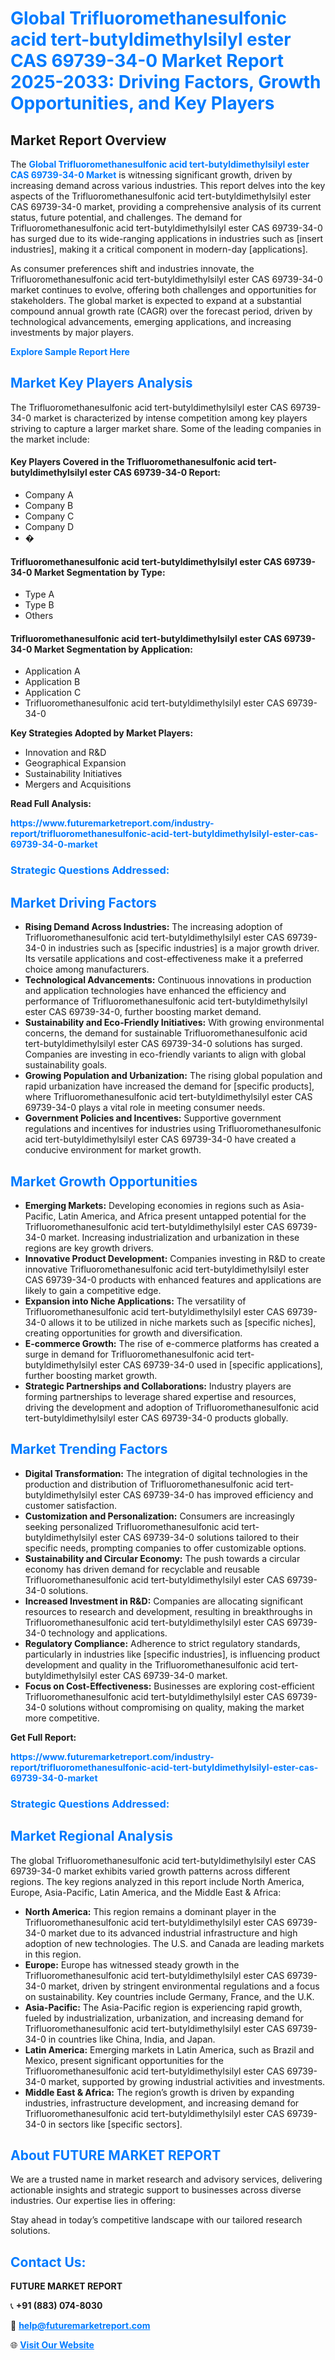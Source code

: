 <h1 style="color: #007BFF;">Global Trifluoromethanesulfonic acid tert-butyldimethylsilyl ester CAS 69739-34-0 Market Report 2025-2033: Driving Factors, Growth Opportunities, and Key Players</h1>

<section id="overview">
<h2>Market Report Overview</h2>
<p>The <a href="https://www.futuremarketreport.com/industry-report/trifluoromethanesulfonic-acid-tert-butyldimethylsilyl-ester-cas-69739-34-0-market" style="color: #007BFF; text-decoration: none;"><strong>Global Trifluoromethanesulfonic acid tert-butyldimethylsilyl ester CAS 69739-34-0 Market</strong></a> is witnessing significant growth, driven by increasing demand across various industries. This report delves into the key aspects of the Trifluoromethanesulfonic acid tert-butyldimethylsilyl ester CAS 69739-34-0 market, providing a comprehensive analysis of its current status, future potential, and challenges. The demand for Trifluoromethanesulfonic acid tert-butyldimethylsilyl ester CAS 69739-34-0 has surged due to its wide-ranging applications in industries such as [insert industries], making it a critical component in modern-day [applications].</p>
<p>As consumer preferences shift and industries innovate, the Trifluoromethanesulfonic acid tert-butyldimethylsilyl ester CAS 69739-34-0 market continues to evolve, offering both challenges and opportunities for stakeholders. The global market is expected to expand at a substantial compound annual growth rate (CAGR) over the forecast period, driven by technological advancements, emerging applications, and increasing investments by major players.</p>
</section>

<section id="overview">
<p><a href="https://www.futuremarketreport.com/request-sample/reportId=116266" style="color: #007BFF; text-decoration: none;"><strong>Explore Sample Report Here</strong></a></p>
</section>

<section id="key-players">
<h2 style="color: #007BFF;">Market Key Players Analysis</h2>
<p>The Trifluoromethanesulfonic acid tert-butyldimethylsilyl ester CAS 69739-34-0 market is characterized by intense competition among key players striving to capture a larger market share. Some of the leading companies in the market include:</p>
<h4>Key Players Covered in the Trifluoromethanesulfonic acid tert-butyldimethylsilyl ester CAS 69739-34-0 Report:</h4>
<ul><li>Company A</li><li>Company B</li><li>Company C</li><li>Company D</li><li>�</li></ul>
<h4>Trifluoromethanesulfonic acid tert-butyldimethylsilyl ester CAS 69739-34-0 Market Segmentation by Type:</h4>
<ul><li>Type A</li><li>Type B</li><li>Others</li></ul>

<h4>Trifluoromethanesulfonic acid tert-butyldimethylsilyl ester CAS 69739-34-0 Market Segmentation by Application:</h4>
<ul><li>Application A</li><li>Application B</li><li>Application C</li><li>Trifluoromethanesulfonic acid tert-butyldimethylsilyl ester CAS 69739-34-0</li></ul>
<p><strong>Key Strategies Adopted by Market Players:</strong></p>
<ul>
<li>Innovation and R&D</li>
<li>Geographical Expansion</li>
<li>Sustainability Initiatives</li>
<li>Mergers and Acquisitions</li>
</ul>
</section>

<section>
<p><strong>Read Full Analysis: </strong></p><a href="https://www.futuremarketreport.com/industry-report/trifluoromethanesulfonic-acid-tert-butyldimethylsilyl-ester-cas-69739-34-0-market" style="color: #007BFF; text-decoration: none;"><strong>https://www.futuremarketreport.com/industry-report/trifluoromethanesulfonic-acid-tert-butyldimethylsilyl-ester-cas-69739-34-0-market</strong></a>
<h3 style="color: #007BFF;">Strategic Questions Addressed:</h3>
</section>

<section id="driving-factors">
<h2 style="color: #007BFF;">Market Driving Factors</h2>
<ul>
<li><strong>Rising Demand Across Industries:</strong> The increasing adoption of Trifluoromethanesulfonic acid tert-butyldimethylsilyl ester CAS 69739-34-0 in industries such as [specific industries] is a major growth driver. Its versatile applications and cost-effectiveness make it a preferred choice among manufacturers.</li>
<li><strong>Technological Advancements:</strong> Continuous innovations in production and application technologies have enhanced the efficiency and performance of Trifluoromethanesulfonic acid tert-butyldimethylsilyl ester CAS 69739-34-0, further boosting market demand.</li>
<li><strong>Sustainability and Eco-Friendly Initiatives:</strong> With growing environmental concerns, the demand for sustainable Trifluoromethanesulfonic acid tert-butyldimethylsilyl ester CAS 69739-34-0 solutions has surged. Companies are investing in eco-friendly variants to align with global sustainability goals.</li>
<li><strong>Growing Population and Urbanization:</strong> The rising global population and rapid urbanization have increased the demand for [specific products], where Trifluoromethanesulfonic acid tert-butyldimethylsilyl ester CAS 69739-34-0 plays a vital role in meeting consumer needs.</li>
<li><strong>Government Policies and Incentives:</strong> Supportive government regulations and incentives for industries using Trifluoromethanesulfonic acid tert-butyldimethylsilyl ester CAS 69739-34-0 have created a conducive environment for market growth.</li>
</ul>
</section>

<section id="growth-opportunities">
<h2 style="color: #007BFF;">Market Growth Opportunities</h2>
<ul>
<li><strong>Emerging Markets:</strong> Developing economies in regions such as Asia-Pacific, Latin America, and Africa present untapped potential for the Trifluoromethanesulfonic acid tert-butyldimethylsilyl ester CAS 69739-34-0 market. Increasing industrialization and urbanization in these regions are key growth drivers.</li>
<li><strong>Innovative Product Development:</strong> Companies investing in R&D to create innovative Trifluoromethanesulfonic acid tert-butyldimethylsilyl ester CAS 69739-34-0 products with enhanced features and applications are likely to gain a competitive edge.</li>
<li><strong>Expansion into Niche Applications:</strong> The versatility of Trifluoromethanesulfonic acid tert-butyldimethylsilyl ester CAS 69739-34-0 allows it to be utilized in niche markets such as [specific niches], creating opportunities for growth and diversification.</li>
<li><strong>E-commerce Growth:</strong> The rise of e-commerce platforms has created a surge in demand for Trifluoromethanesulfonic acid tert-butyldimethylsilyl ester CAS 69739-34-0 used in [specific applications], further boosting market growth.</li>
<li><strong>Strategic Partnerships and Collaborations:</strong> Industry players are forming partnerships to leverage shared expertise and resources, driving the development and adoption of Trifluoromethanesulfonic acid tert-butyldimethylsilyl ester CAS 69739-34-0 products globally.</li>
</ul>
</section>

<section id="trending-factors">
<h2 style="color: #007BFF;">Market Trending Factors</h2>
<ul>
<li><strong>Digital Transformation:</strong> The integration of digital technologies in the production and distribution of Trifluoromethanesulfonic acid tert-butyldimethylsilyl ester CAS 69739-34-0 has improved efficiency and customer satisfaction.</li>
<li><strong>Customization and Personalization:</strong> Consumers are increasingly seeking personalized Trifluoromethanesulfonic acid tert-butyldimethylsilyl ester CAS 69739-34-0 solutions tailored to their specific needs, prompting companies to offer customizable options.</li>
<li><strong>Sustainability and Circular Economy:</strong> The push towards a circular economy has driven demand for recyclable and reusable Trifluoromethanesulfonic acid tert-butyldimethylsilyl ester CAS 69739-34-0 solutions.</li>
<li><strong>Increased Investment in R&D:</strong> Companies are allocating significant resources to research and development, resulting in breakthroughs in Trifluoromethanesulfonic acid tert-butyldimethylsilyl ester CAS 69739-34-0 technology and applications.</li>
<li><strong>Regulatory Compliance:</strong> Adherence to strict regulatory standards, particularly in industries like [specific industries], is influencing product development and quality in the Trifluoromethanesulfonic acid tert-butyldimethylsilyl ester CAS 69739-34-0 market.</li>
<li><strong>Focus on Cost-Effectiveness:</strong> Businesses are exploring cost-efficient Trifluoromethanesulfonic acid tert-butyldimethylsilyl ester CAS 69739-34-0 solutions without compromising on quality, making the market more competitive.</li>
</ul>
</section>

<section>
<p><strong>Get Full Report: </strong></p><a href="https://www.futuremarketreport.com/industry-report/trifluoromethanesulfonic-acid-tert-butyldimethylsilyl-ester-cas-69739-34-0-market" style="color: #007BFF; text-decoration: none;"><strong>https://www.futuremarketreport.com/industry-report/trifluoromethanesulfonic-acid-tert-butyldimethylsilyl-ester-cas-69739-34-0-market</strong></a>
<h3 style="color: #007BFF;">Strategic Questions Addressed:</h3>
</section>


<section id="regional-analysis">
<h2 style="color: #007BFF;">Market Regional Analysis</h2>
<p>The global Trifluoromethanesulfonic acid tert-butyldimethylsilyl ester CAS 69739-34-0 market exhibits varied growth patterns across different regions. The key regions analyzed in this report include North America, Europe, Asia-Pacific, Latin America, and the Middle East & Africa:</p>
<ul>
<li><strong>North America:</strong> This region remains a dominant player in the Trifluoromethanesulfonic acid tert-butyldimethylsilyl ester CAS 69739-34-0 market due to its advanced industrial infrastructure and high adoption of new technologies. The U.S. and Canada are leading markets in this region.</li>
<li><strong>Europe:</strong> Europe has witnessed steady growth in the Trifluoromethanesulfonic acid tert-butyldimethylsilyl ester CAS 69739-34-0 market, driven by stringent environmental regulations and a focus on sustainability. Key countries include Germany, France, and the U.K.</li>
<li><strong>Asia-Pacific:</strong> The Asia-Pacific region is experiencing rapid growth, fueled by industrialization, urbanization, and increasing demand for Trifluoromethanesulfonic acid tert-butyldimethylsilyl ester CAS 69739-34-0 in countries like China, India, and Japan.</li>
<li><strong>Latin America:</strong> Emerging markets in Latin America, such as Brazil and Mexico, present significant opportunities for the Trifluoromethanesulfonic acid tert-butyldimethylsilyl ester CAS 69739-34-0 market, supported by growing industrial activities and investments.</li>
<li><strong>Middle East & Africa:</strong> The region’s growth is driven by expanding industries, infrastructure development, and increasing demand for Trifluoromethanesulfonic acid tert-butyldimethylsilyl ester CAS 69739-34-0 in sectors like [specific sectors].</li>
</ul>
</section>

<footer>
<h2 style="color: #007BFF;">About FUTURE MARKET REPORT</h2>
<p>We are a trusted name in market research and advisory services, delivering actionable insights and strategic support to businesses across diverse industries. Our expertise lies in offering:</p>

<p>Stay ahead in today’s competitive landscape with our tailored research solutions.</p>

<h2 style="color: #007BFF;">Contact Us:</h2>
<p><strong>FUTURE MARKET REPORT</strong></p>
<p>📞 <strong>+91 (883) 074-8030</strong></p>
<p>📧 <strong><a href="mailto:help@futuremarketreport.com" style="color: #007BFF;">help@futuremarketreport.com</a></strong></p>
<p>🌐 <strong><a href="https://www.futuremarketreport.com/" style="color: #007BFF;">Visit Our Website</a></strong></p>
</footer>